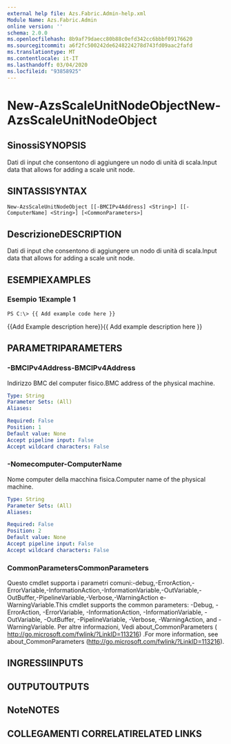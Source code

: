 ```yaml
---
external help file: Azs.Fabric.Admin-help.xml
Module Name: Azs.Fabric.Admin
online version: ''
schema: 2.0.0
ms.openlocfilehash: 8b9af79daecc80b88c0efd342cc6bbbf09176620
ms.sourcegitcommit: a6f2fc500242de6248224278d743fd09aac2fafd
ms.translationtype: MT
ms.contentlocale: it-IT
ms.lasthandoff: 03/04/2020
ms.locfileid: "93858925"
---
```

# <span data-ttu-id="2f9ed-101">New-AzsScaleUnitNodeObject</span><span class="sxs-lookup"><span data-stu-id="2f9ed-101">New-AzsScaleUnitNodeObject</span></span>

## <span data-ttu-id="2f9ed-102">Sinossi</span><span class="sxs-lookup"><span data-stu-id="2f9ed-102">SYNOPSIS</span></span>
<span data-ttu-id="2f9ed-103">Dati di input che consentono di aggiungere un nodo di unità di scala.</span><span class="sxs-lookup"><span data-stu-id="2f9ed-103">Input data that allows for adding a scale unit node.</span></span>

## <span data-ttu-id="2f9ed-104">SINTASSI</span><span class="sxs-lookup"><span data-stu-id="2f9ed-104">SYNTAX</span></span>

```
New-AzsScaleUnitNodeObject [[-BMCIPv4Address] <String>] [[-ComputerName] <String>] [<CommonParameters>]
```

## <span data-ttu-id="2f9ed-105">Descrizione</span><span class="sxs-lookup"><span data-stu-id="2f9ed-105">DESCRIPTION</span></span>
<span data-ttu-id="2f9ed-106">Dati di input che consentono di aggiungere un nodo di unità di scala.</span><span class="sxs-lookup"><span data-stu-id="2f9ed-106">Input data that allows for adding a scale unit node.</span></span>

## <span data-ttu-id="2f9ed-107">ESEMPI</span><span class="sxs-lookup"><span data-stu-id="2f9ed-107">EXAMPLES</span></span>

### <span data-ttu-id="2f9ed-108">Esempio 1</span><span class="sxs-lookup"><span data-stu-id="2f9ed-108">Example 1</span></span>
```
PS C:\> {{ Add example code here }}
```

<span data-ttu-id="2f9ed-109">{{Add Example description here}}</span><span class="sxs-lookup"><span data-stu-id="2f9ed-109">{{ Add example description here }}</span></span>

## <span data-ttu-id="2f9ed-110">PARAMETRI</span><span class="sxs-lookup"><span data-stu-id="2f9ed-110">PARAMETERS</span></span>

### <span data-ttu-id="2f9ed-111">-BMCIPv4Address</span><span class="sxs-lookup"><span data-stu-id="2f9ed-111">-BMCIPv4Address</span></span>
<span data-ttu-id="2f9ed-112">Indirizzo BMC del computer fisico.</span><span class="sxs-lookup"><span data-stu-id="2f9ed-112">BMC address of the physical machine.</span></span>

```yaml
Type: String
Parameter Sets: (All)
Aliases: 

Required: False
Position: 1
Default value: None
Accept pipeline input: False
Accept wildcard characters: False
```

### <span data-ttu-id="2f9ed-113">-Nomecomputer</span><span class="sxs-lookup"><span data-stu-id="2f9ed-113">-ComputerName</span></span>
<span data-ttu-id="2f9ed-114">Nome computer della macchina fisica.</span><span class="sxs-lookup"><span data-stu-id="2f9ed-114">Computer name of the physical machine.</span></span>

```yaml
Type: String
Parameter Sets: (All)
Aliases: 

Required: False
Position: 2
Default value: None
Accept pipeline input: False
Accept wildcard characters: False
```

### <span data-ttu-id="2f9ed-115">CommonParameters</span><span class="sxs-lookup"><span data-stu-id="2f9ed-115">CommonParameters</span></span>
<span data-ttu-id="2f9ed-116">Questo cmdlet supporta i parametri comuni:-debug,-ErrorAction,-ErrorVariable,-InformationAction,-InformationVariable,-OutVariable,-OutBuffer,-PipelineVariable,-Verbose,-WarningAction e-WarningVariable.</span><span class="sxs-lookup"><span data-stu-id="2f9ed-116">This cmdlet supports the common parameters: -Debug, -ErrorAction, -ErrorVariable, -InformationAction, -InformationVariable, -OutVariable, -OutBuffer, -PipelineVariable, -Verbose, -WarningAction, and -WarningVariable.</span></span> <span data-ttu-id="2f9ed-117">Per altre informazioni, Vedi about_CommonParameters ( http://go.microsoft.com/fwlink/?LinkID=113216) .</span><span class="sxs-lookup"><span data-stu-id="2f9ed-117">For more information, see about_CommonParameters (http://go.microsoft.com/fwlink/?LinkID=113216).</span></span>

## <span data-ttu-id="2f9ed-118">INGRESSI</span><span class="sxs-lookup"><span data-stu-id="2f9ed-118">INPUTS</span></span>

## <span data-ttu-id="2f9ed-119">OUTPUT</span><span class="sxs-lookup"><span data-stu-id="2f9ed-119">OUTPUTS</span></span>

## <span data-ttu-id="2f9ed-120">Note</span><span class="sxs-lookup"><span data-stu-id="2f9ed-120">NOTES</span></span>

## <span data-ttu-id="2f9ed-121">COLLEGAMENTI CORRELATI</span><span class="sxs-lookup"><span data-stu-id="2f9ed-121">RELATED LINKS</span></span>

